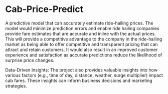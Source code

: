 # Cab-Price-Predict
A predictive model that can accurately estimate ride-hailing prices. The model would minimize prediction errors and enable ride hailing companies provide fare estimates that are accurate and inline with the actual prices.
This will provide a competitive advantage to the company in the ride-hailing market as being able to offer competitive and transparent pricing that can attract and retain customers. It would also result in an improved customer experience and satisfaction as accurate predictions reduce the likelihood of surprise price changes.

Data-Driven Insights:
The project also provides valuable insights into how various factors (e.g., time of day, distance, weather, surge multiplier) impact cab fares. These insights can inform business decisions and marketing strategies.
